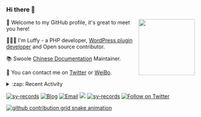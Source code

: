 ### Hi there 👋

<a href="https://github.com/sy-records"><img src="https://cdn.jsdelivr.net/gh/sy-records/staticfile/images/202007/huaji.gif" align="right" height="150"></a>

🎉 Welcome to my GitHub profile, it's great to meet you here!

👨🏻‍💻 I'm Luffy - a PHP developer, [WordPress plugin developer](https://profiles.wordpress.org/shenyanzhi/#content-plugins) and Open source contributor.

📚 Swoole [Chinese Documentation](https://wiki.swoole.com/) Maintainer.

💬 You can contact me on [Twitter](https://twitter.com/lufeidot) or [WeiBo](https://weibo.com/i3l4521).

<details>
<summary>:zap: Recent Activity</summary>

<!--START_SECTION:activity-->
1. 🗣 Commented on [#132](https://github.com/docsifyjs/docsify-cli/issues/132) in [docsifyjs/docsify-cli](https://github.com/docsifyjs/docsify-cli)
2. ❗️ Opened issue [#768](https://github.com/X-lab2017/open-digger/issues/768) in [X-lab2017/open-digger](https://github.com/X-lab2017/open-digger)
3. 🗣 Commented on [#132](https://github.com/docsifyjs/docsify-cli/issues/132) in [docsifyjs/docsify-cli](https://github.com/docsifyjs/docsify-cli)
4. 🎉 Merged PR [#45](https://github.com/OpenSourceWin/OpenSourceWin.github.io/pull/45) in [OpenSourceWin/OpenSourceWin.github.io](https://github.com/OpenSourceWin/OpenSourceWin.github.io)
5. 🎉 Merged PR [#1446](https://github.com/php/doc-en/pull/1446) in [php/doc-en](https://github.com/php/doc-en)
<!--END_SECTION:activity-->

</details>

<a href="https://github.com/sy-records"><img src="https://komarev.com/ghpvc/?username=sy-records" alt="sy-records" /></a>
<a href="https://qq52o.me"><img src="https://img.shields.io/badge/Blog-qq52o.me-blue" alt="Blog" /></a>
<a href="mailto:lufei@php.net"><img src="https://img.shields.io/badge/Email-lufei@php.net-blue" alt="Email" /></a>
<a href="https://github.com/sy-records?tab=followers"><img src="https://img.shields.io/github/followers/sy-records"></a>
<a href="https://cdn.jsdelivr.net/gh/sy-records/staticfile/images/202012/wechat_white.png" title="点击查看公众号二维码"><img src="https://img.shields.io/badge/%E5%85%AC%E4%BC%97%E5%8F%B7-%E6%B2%88%E5%94%81%E5%BF%97-07C160?logo=WeChat" alt="sy-records" /></a>
<a href="https://twitter.com/intent/follow?screen_name=lufeidot"><img src="https://img.shields.io/twitter/follow/lufeidot.svg?style=social&label=Follow%20@lufeidot" alt="Follow on Twitter"></a>

[![github contribution grid snake animation](https://cdn.jsdelivr.net/gh/sy-records/sy-records@output/github-contribution-grid-snake.svg)](https://github.com/sy-records)

<!--
( ๑ˊ•̥▵•)੭₎₎ Welcome to follow me and give me a star :)
-->
